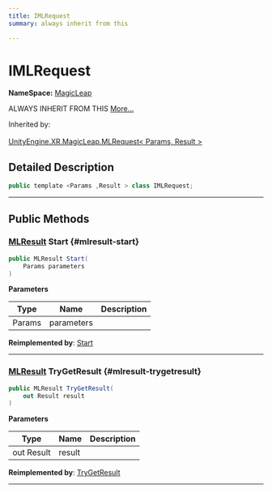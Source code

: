 ```yaml
---
title: IMLRequest
summary: always inherit from this 

---
```


# IMLRequest



**NameSpace:** 
[MagicLeap](/versioned_docs/version-31-Aug-2023/unity-api/api/UnityEngine.XR.MagicLeap/UnityEngine.XR.MagicLeap.md) 


ALWAYS INHERIT FROM THIS   [More...](#detailed-description)  


Inherited by: <br></br>[UnityEngine.XR.MagicLeap.MLRequest< Params, Result >](/versioned_docs/version-31-Aug-2023/unity-api/api/UnityEngine.XR.MagicLeap/UnityEngine.XR.MagicLeap.MLRequest.md)



## Detailed Description

```csharp
public template <Params ,Result > class IMLRequest; 
```






-----------



## Public Methods

### [MLResult](/versioned_docs/version-31-Aug-2023/unity-api/api/UnityEngine.XR.MagicLeap/UnityEngine.XR.MagicLeap.MLResult.md) Start {#mlresult-start}

```csharp
public MLResult Start(
    Params parameters
)
```


**Parameters**

| Type | Name  | Description  | 
|--|--|--|
| Params |parameters||




**Reimplemented by**: [Start](/versioned_docs/version-31-Aug-2023/unity-api/api/UnityEngine.XR.MagicLeap/UnityEngine.XR.MagicLeap.MLRequest.md#abstract-start)



-----------

### [MLResult](/versioned_docs/version-31-Aug-2023/unity-api/api/UnityEngine.XR.MagicLeap/UnityEngine.XR.MagicLeap.MLResult.md) TryGetResult {#mlresult-trygetresult}

```csharp
public MLResult TryGetResult(
    out Result result
)
```


**Parameters**

| Type | Name  | Description  | 
|--|--|--|
| out Result |result||




**Reimplemented by**: [TryGetResult](/versioned_docs/version-31-Aug-2023/unity-api/api/UnityEngine.XR.MagicLeap/UnityEngine.XR.MagicLeap.MLRequest.md#abstract-trygetresult)



-----------


